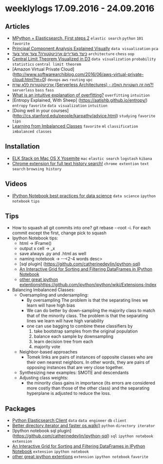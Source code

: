 # weeklylogs 17.09.2016 - 24.09.2016

## Articles
- [MPython + Elasticsearch, First steps](https://tryolabs.com/blog/2015/02/17/python-elasticsearch-first-steps/),[2](https://github.com/ernestorx/es-swapi-test/blob/master/ES%20notebook.ipynb) `elastic search` `python` `101` `favorite`
- [Principal Component Analysis Explained Visually](http://setosa.io/ev/principal-component-analysis/) `data visualization` `pca`
- [כיצד מגדירים ארכיטקטורה? צעד אחר צעד](http://www.softwarearchiblog.com/2014/11/architecutre-definition-illustrated.html?m=0) `architecture` `chess` `oop`
- [Central Limit Theorem Visualized in D3](http://blog.vctr.me/posts/central-limit-theorem.html) `data visualization` `probability` `statistics` `central limit theorem`
- [Amazon Virtual Private Cloud] (http://www.softwarearchiblog.com/2016/06/aws-virtual-private-cloud.html?m=0) `devops` `aws` `routing` `vpc`
- [ארכיטקטורות ללא שרת (Serverless Architectures) - מה זה השטויות האלה?!](http://www.softwarearchiblog.com/2016/07/serverless-architectures.html?m=0) `serverless` `bass` `fass`
- [What is an intuitive explanation of overfitting?](https://www.quora.com/What-is-an-intuitive-explanation-of-overfitting?srid=zG&share=1#!n=60) `overfitting` `intuition` 
- [Entropy Explained, With Sheep] (https://aatishb.github.io/entropy/) `entropy` `favorite` `data visualization` `intuition`
- [Doing well in your courses] (http://cs.stanford.edu/people/karpathy/advice.html) `studying` `favorite` `tips`
- [Learning from Imbalanced Classes](http://www.svds.com/learning-imbalanced-classes/) `favorite` `ml` `classification` `imbalanced classes`


## Installation
- [ELK Stack on Mac OS X Yosemite](http://www.websightdesigns.com/wiki/ELK_Stack_on_Mac_OS_X_Yosemite) `mac` `elastic search` `logstash` `kibana` 
- [Chrome extension for full text history search!](https://github.com/lengstrom/falcon) `chrome extention` `text search` `browsing history`


## Videos
- [IPython Notebook best practices for data science](https://www.youtube.com/watch?v=JI1HWUAyJHE) `data science` `ipython notebook` `tips` 


## Tips
- How to squash all git commits into one? git rebase --root -i. For each commit except the first, change pick to squash
- Ipython Notebook tips:
    - html -> IFrame()
    - output x cell -> _x
    - save always .py and .html as well
    - naming notebook -> <date>-<developer>-<2-4 words desc>
    - [sql plugin] (https://github.com/catherinedevlin/ipython-sql)
    - [An Interactive Grid for Sorting and Filtering DataFrames in IPython Notebook](https://github.com/quantopian/qgrid)
    - [other great ipython extentions]()https://github.com/ipython/ipython/wiki/Extensions-Index
- Balancing Imbalanced Classes:
    - Oversampling and undersampling:
        - By oversampling The problem is that the separating lines we learn will have high bias 
        - We can do better by down-sampling the majority class to match that of the minority class. The problem is that the separating lines we learn will have high variability
        - one can  use bagging to combine these classifiers by
             1. take bootstrap samples from the original population 
             2. balance each sample by downsampling 
             3. learn decision tree from each
             4. majority vote   
    - Neighbor-based approaches
        - Tomek links are pairs of instances of opposite classes who are their own nearest neighbors. In other words, they are pairs of opposing instances that are very close together.
    - Synthesizing new examples: SMOTE and descendants
    - Adjusting class weights:
        - the minority class gains in importance (its errors are considered more costly than those of the other class) and the separating hyperplane is adjusted to reduce the loss.


## Packages
- [Python Elasticsearch Client](https://elasticsearch-py.readthedocs.io/en/master/) `data` `data engineer` `db` `client`
- [Better directory iterator and faster os.walk()](https://github.com/benhoyt/scandir) `python` `directory iterator`
- [Ipython notebook sql plugin] (https://github.com/catherinedevlin/ipython-sql) `sql` `ipython notebook` `extension`
- [An Interactive Grid for Sorting and Filtering DataFrames in IPython Notebook](https://github.com/quantopian/qgrid) `extension` `ipython notebook`
- [other great ipython extentions](https://github.com/ipython/ipython/wiki/Extensions-Index) `extension` `ipython notebook` `favorite`
